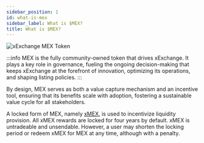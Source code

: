 ```yaml
---
sidebar_position: 1
id: what-is-mex
sidebar_label: What is $MEX?
title: What is $MEX?
---
```


[comment]: # (mx-context-auto)
<img src="/docs/features/mex-header.webp" alt="xExchange MEX Token" />

:::info
MEX is the fully community-owned token that drives xExchange. It plays a key role in governance, fueling the ongoing decision-making that keeps xExchange at the forefront of innovation, optimizing its operations, and shaping listing policies.
:::

By design, MEX serves as both a value capture mechanism and an incentive tool, ensuring that its benefits scale with adoption, fostering a sustainable value cycle for all stakeholders.

A locked form of MEX, namely [xMEX](/xmex-and-energy/xmex.md), is used to incentivize liquidity provision. All xMEX rewards are locked for four years by default. xMEX is untradeable and unsendable. However, a user may shorten the locking period or redeem xMEX for MEX at any time, although with a penalty.